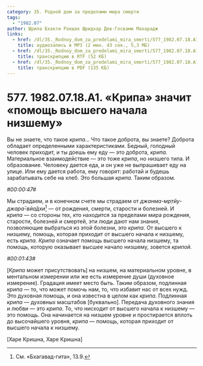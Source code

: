 ```yaml
---
category: 35. Родной дом за пределами мира смерти
tags:
  - "1982.07"
author: Шрила Бхакти Ракшак Шридхар Дев-Госвами Махарадж
links:
  - href: /dl/35._Rodnoy_dom_za_predelami_mira_smerti/577_1982.07.18.A1_SridharMj_Kripa_znachit_pomoshh_vysshego_nachala_nizshemu.mp3
    title: аудиозапись в MP3 (2 мин. 43 сек., 5,3 МБ)
  - href: /dl/35._Rodnoy_dom_za_predelami_mira_smerti/577_1982.07.18.A1_SridharMj_Kripa_znachit_pomoshh_vysshego_nachala_nizshemu.rtf
    title: транскрипцию в RTF (52 КБ)
  - href: /dl/35._Rodnoy_dom_za_predelami_mira_smerti/577_1982.07.18.A1_SridharMj_Kripa_znachit_pomoshh_vysshego_nachala_nizshemu.pdf
    title: транскрипцию в PDF (135 КБ)
---
```


# 577. 1982.07.18.A1. «Крипа» значит «помощь высшего начала низшему»

Вы не знаете, что такое *крипа…* Что такое доброта, вы знаете? Доброта обладает определенными характеристиками. Бедный, голодный человек приходит, и ты доешь ему еду — это доброта, *крипа.* Материальное взаимодействие — это тоже *крипа*, но низшего типа. И образование. Человеку дается еда, и он уже не выпрашивает еду на улице. Или ему дается работа, ему говорят: работай и будешь зарабатывать себе на хлеб. Это большая *крипа.* Таким образом.

*#00:00:47#*

Мы страдаем, и в конечном счете мы страдаем от *джанма-мр̣тйу-джара̄-вйа̄дхи*[^_ftn1] — от рождения, смерти, старости и болезней. И *крипа* — со стороны тех, кто находится за пределами мира рождения, старости, болезней и смертей, эти люди дают нам знания, позволяющие выбраться из этой болезни, это *крипа.* От высшего к низшему, помощь, которая приходит от высшего начала к низшему, есть *крипа. Крипа* означает помощь высшего начала низшему, та помощь, которую оказывает высшее начало низшему, зовется *крипой.*

*#00:01:43#*

[*Крипа* может присутствовать] на низшем, на материальном уровне, в ментальном измерении или же есть измерение души (духовное измерение). Градация имеет место быть. Таким образом, подлинная *крипа* — то, что может помочь нам, то, что избавит нас от всех нужд. Это духовная помощь, и она известна в целом как *крипа*. Подлинная *крипа* — духовных масштабов [буквально]. Передача духовного знания и любви — это *крипа.* То, что нисходит от высшего начала к низшему — это помощь. Она начинается на низшем уровне и простирается вплоть до высочайшего уровня, *крипа* — помощь, которая приходит от высшего начала к низшему.

[Харе Кришна, Харе Кришна]



[^_ftn1]: См. «Бхагавад-гита», 13.9.

